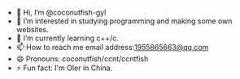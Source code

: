 - 👋 Hi, I’m @coconutfish-gyl
- 👀 I’m interested in studying programming and making some own websites.
- 🌱 I’m currently learning c++/c.
- 📫 How to reach me email address:1955865663@qq.com
- 😄 Pronouns: coconutfish/ccnt/ccntfish
- ⚡ Fun fact: I'm OIer in China.

<!---
coconutfish-gyl/coconutfish-gyl is a ✨ special ✨ repository because its `README.md` (this file) appears on your GitHub profile.
You can click the Preview link to take a look at your changes.
--->
